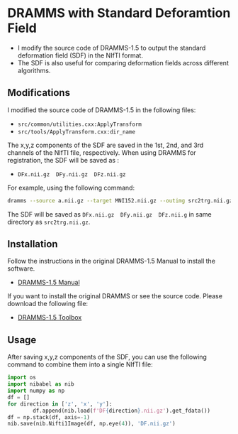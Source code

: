 # DRAMMS with Standard Deforamtion Field
+ I modify the source code of DRAMMS-1.5 to output the standard deformation field (SDF) in the NIfTI format. 
+ The SDF is also useful for comparing deformation fields across different algorithms. 

## Modifications

I modified the source code of DRAMMS-1.5 in the following files:
  + `src/common/utilities.cxx:ApplyTransform`
  + `src/tools/ApplyTransform.cxx:dir_name`

The x,y,z components of the SDF are saved in the 1st, 2nd, and 3rd channels of the NIfTI file, respectively. When using DRAMMS for registration, the SDF will be saved as :
  + `DFx.nii.gz  DFy.nii.gz  DFz.nii.gz`

For example, using the following command:
```bash
dramms --source a.nii.gz --target MNI152.nii.gz --outimg src2trg.nii.gz --outdef def_src2trg.nii.gz
```
The SDF will be saved as `DFx.nii.gz  DFy.nii.gz  DFz.nii.g` in same directory as `src2trg.nii.gz`.

## Installation
Follow the instructions in the original DRAMMS-1.5 Manual to install the software. 
+ [DRAMMS-1.5 Manual](https://www.cbica.upenn.edu/sbia/software/dramms/_downloads/DRAMMS_Software_Manual.pdf)

If you want to install the original DRAMMS or see the source code. Please download the following file:
+ [DRAMMS-1.5 Toolbox](https://github.com/ouyangming/DRAMMS/blob/master/dramms-1.5.1-source.tar.gz)

## Usage
After saving x,y,z components of the SDF, you can use the following command to combine them into a single NIfTI file:
```python
import os
import nibabel as nib
import numpy as np
df = []
for direction in ['z', 'x', 'y']:
        df.append(nib.load(f'DF{direction}.nii.gz').get_fdata())
df = np.stack(df, axis=-1)
nib.save(nib.Nifti1Image(df, np.eye(4)), 'DF.nii.gz')
```
